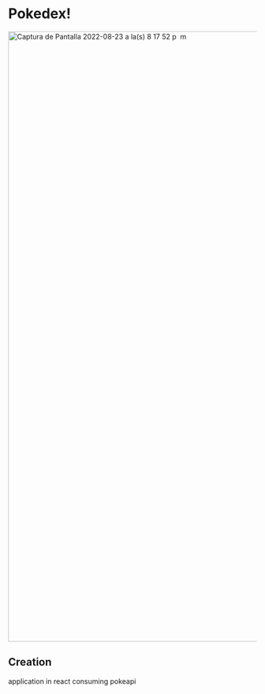 # Pokedex!
<img width="1238" alt="Captura de Pantalla 2022-08-23 a la(s) 8 17 52 p  m" src="https://user-images.githubusercontent.com/80083351/186296476-efe93be5-9b51-49d9-878e-1b562b6543d4.png">

## Creation
application in react consuming pokeapi
